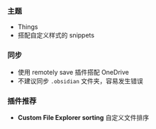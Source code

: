 ### 主题

- Things
- 搭配自定义样式的 snippets

### 同步

- 使用 remotely save 插件搭配 OneDrive
- 不建议同步 `.obsidian` 文件夹，容易发生错误

### 插件推荐

- **Custom File Explorer sorting** 自定义文件排序